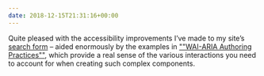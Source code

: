```yaml
---
date: 2018-12-15T21:31:16+00:00
---
```

Quite pleased with the accessibility improvements I’ve made to my site’s [search form](https://paulrobertlloyd.com/archive/) – aided enormously by the examples in [""WAI-ARIA Authoring Practices""](https://w3c.github.io/aria-practices/#combobox), which provide a real sense of the various interactions you need to account for when creating such complex components.
